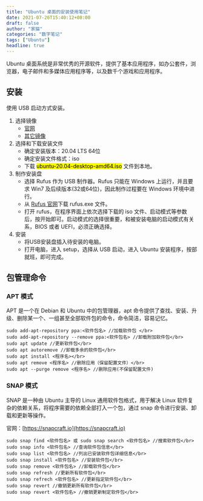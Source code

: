 ```yaml
---
title: "Ubuntu 桌面的安装使用笔记"
date: 2021-07-26T15:40:12+08:00
draft: false
author: "家猫"
categories: "数字笔记"
tags: ["Ubuntu"]
headline: true
---
```


Ubuntu 桌面系统是非常优秀的开源软件，提供了基本应用程序，如办公套件，浏览器，电子邮件和多媒体应用程序等，以及数千个游戏和应用程序。

<!--more-->

## 安装

使用 USB 启动方式安装。
1. 选择镜像
   - [官网](https://cn.ubuntu.com/download/desktop)
   - [其它镜像](https://launchpad.net/ubuntu/+cdmirrors)
2. 选择和下载安装文件
   - 确定安装版本：20.04 LTS 64位
   - 确定安装文件格式：iso
   - 下载 <mark>ubuntu-20.04-desktop-amd64.iso</mark> 文件到本地。
3. 制作安装盘
   - 选择 Rufus 作为 USB 制作器。Rufus 只能在 Windows 上运行，并且要求 Win7 及后续版本(32或64位)，因此制作过程要在 Windows 环境中进行。
   - 从 [Rufus 官网](https://rufus.ie)下载 rufus.exe 文件。
   - 打开 rufus，在程序界面上依次选择下载的 iso 文件、启动模式等参数后，按开始即可。启动模式的选择很重要，和被安装电脑的启动模式有关系，BIOS 或者 UEFI，必须正确选择。
4. 安装
   - 将USB安装盘插入待安装的电脑。
   - 打开电脑，进入 setup，选择从 USB 启动，进入 Ubuntu 安装程序，按部就班，即可完成。

## 包管理命令

### APT 模式

APT 是一个在 Debian 和 Ubuntu 中的包管理器，apt 命令提供了查找、安装、升级、删除某一个、一组甚至全部软件包的命令，命令简洁，容易记忆。

```
sudo add-apt-repository ppa:<软件包名> //加载软件包 </br>
sudo add-apt-repository --remove ppa:<软件包名> //卸载附加软件包</br>
sudo apt update //更新软件包</br>
sudo apt autoremove //卸载多余的软件包</br>
sudo apt install <程序名></br>
sudo apt remove <程序名> //删除应用（保留配置文件）</br>
sudo apt --purge remove <程序名> //删除应用(不保留配置文件)
```

### SNAP 模式

SNAP 是一种由 Ubuntu 主导的 Linux 通用软件包格式，用于解决 Linux 软件复杂的依赖关系，将程序需要的依赖全部打入一个包，通过 snap 命令进行安装、卸载和更新等操作。

官网：[https://snapcraft.io](https://snapcraft.io)

```
sudo snap find <软件包名> 或 sudo snap search <软件包名> //搜索软件包</br>
sudo snap info <软件包名> //查询软件包信息</br>
sudo snap list <软件包名> //列出已安装软件包详细信息</br>
sudo snap install <软件包名> //安装软件包</br>
sudo snap remove <软件包名> //卸载软件包</br>
sudo snap refresh //更新所有软件包</br>
sudo snap refrech <软件包名> //更新指定软件包</br>
sudo snap revert //撤销更新所有软件包</br>
sudo snap revert <软件包名> //撤销更新制定软件包</br>
```
